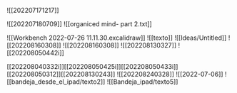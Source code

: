 ![[202207171217]]

![[202207180709]]
![[organiced mind- part 2.txt]]


![[Workbench 2022-07-26 11.11.30.excalidraw]]
![[texto]]
![[Ideas/Untitled]]
![[202208160308]]
![[202208160308]]
![[202208130327]]
![[202208050442i]]


[[202208040332i]][[202208050425i]][[202208050433i]][[202208050312]][[202208130243]]
![[202208240328]]
![[2022-07-06]]
![[bandeja_desde_el_ipad/texto2]]
![[Bandeja_ipad/texto5]]
